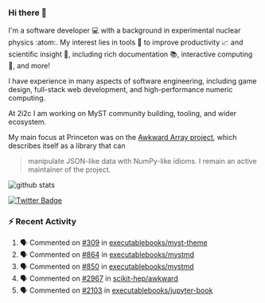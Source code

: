 ### Hi there 👋 

I'm a software developer 💻 with a background in experimental nuclear physics :atom:. My interest lies in tools :wrench: to improve productivity :chart_with_upwards_trend: and scientific insight :telescope:, including rich documentation 📚, interactive computing 🧮, and more! 

I have experience in many aspects of software engineering, including game design, full-stack web development, and high-performance numeric computing. 

At 2i2c I am working on MyST community building, tooling, and wider ecosystem. 

My main focus at Princeton was on the [Awkward Array project](awkward-array.org/), which describes itself as a library that can 
> manipulate JSON-like data with NumPy-like idioms. I remain an active maintainer of the project. 

![github stats](https://github-readme-stats.vercel.app/api?username=agoose77&show_icons=true&hide_rank=true&hide_title=true&bg_color=30,e76445,904e95&text_color=efe3ec&icon_color=efe3ec)
<!--
**agoose77/agoose77** is a ✨ _special_ ✨ repository because its `README.md` (this file) appears on your GitHub profile.

Here are some ideas to get you started:

- 🔭 I’m currently working on ...
- 🌱 I’m currently learning ...
- 👯 I’m looking to collaborate on ...
- 🤔 I’m looking for help with ...
- 💬 Ask me about ...
- 📫 How to reach me: ...
- 😄 Pronouns: ...
- ⚡ Fun fact: ...
-->

[![Twitter Badge](https://img.shields.io/twitter/follow/agoose77?style=flat-square&logo=Twitter&logoColor=white&color=cornflowerblue)](https://twitter.com/agoose77)

### :zap: Recent Activity

<!--START_SECTION:activity-->
1. 🗣 Commented on [#309](https://github.com/executablebooks/myst-theme/pull/309#issuecomment-1905708880) in [executablebooks/myst-theme](https://github.com/executablebooks/myst-theme)
2. 🗣 Commented on [#864](https://github.com/executablebooks/mystmd/pull/864#issuecomment-1904899085) in [executablebooks/mystmd](https://github.com/executablebooks/mystmd)
3. 🗣 Commented on [#850](https://github.com/executablebooks/mystmd/pull/850#issuecomment-1904894302) in [executablebooks/mystmd](https://github.com/executablebooks/mystmd)
4. 🗣 Commented on [#2967](https://github.com/scikit-hep/awkward/pull/2967#issuecomment-1904150422) in [scikit-hep/awkward](https://github.com/scikit-hep/awkward)
5. 🗣 Commented on [#2103](https://github.com/executablebooks/jupyter-book/issues/2103#issuecomment-1904142456) in [executablebooks/jupyter-book](https://github.com/executablebooks/jupyter-book)
<!--END_SECTION:activity-->
